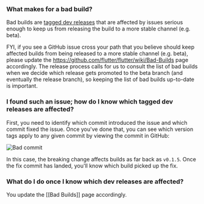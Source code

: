 ### What makes for a bad build?

Bad builds are [tagged dev releases](https://github.com/flutter/flutter/releases) that are affected by issues serious enough to keep us from releasing the build to a more stable channel (e.g. beta).

FYI, if you see a GitHub issue cross your path that you believe should keep affected builds from being released to a more stable channel (e.g. beta), please update the https://github.com/flutter/flutter/wiki/Bad-Builds page accordingly.  The release process calls for us to consult the list of bad builds when we decide which release gets promoted to the beta branch (and eventually the release branch), so keeping the list of bad builds up-to-date is important.

### I found such an issue; how do I know which tagged dev releases are affected?

First, you need to identify which commit introduced the issue and which commit fixed the issue.  Once you've done that, you can see which version tags apply to any given commit by viewing the commit in GitHub:

![Bad commit](https://i.imgur.com/mWRTcaE.png)

In this case, the breaking change affects builds as far back as `v0.1.5`.  Once the fix commit has landed, you'll know which build picked up the fix.

### What do I do once I know which dev releases are affected?

You update the [[Bad Builds]] page accordingly.